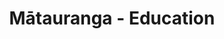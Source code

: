 ---
layout: content
data: education
title: Mātauranga - Education
isHome: true
link: https://figure.nz/search/?query=m%C4%81ori%20education&ref=mfnz
---
